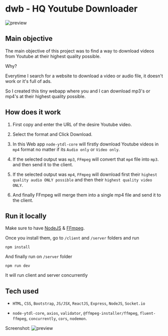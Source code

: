 # dwb - HQ Youtube Downloader

![preview](https://i.imgur.com/bNBFEOD.png)

## Main objective

The main objective of this project was to find a way to download videos from Youtube at their highest quality possible.

Why?

Everytime I search for a website to download a video or audio file, it doesn't work or it's full of ads.

So I created this tiny webapp where you and I can download mp3's or mp4's at their highest quality possible.

## How does it work

1. First copy and enter the URL of the desire Youtube video.

2. Select the format and Click Download.

3. In this Web app `node-ytdl-core` will firstly download Youtube videos in `mp4` format no matter if its `Audio only` or `Video only`.

4. If the selected output was `mp3`, `FFmpeg` will convert that `mp4` file into `mp3`. and then send it to the client.

5. If the selected output was `mp4`, `FFmpeg` will download first their `highest quality audio ONLY possible` and then their `highest quality video ONLY`.

6. And finally FFmpeg will merge them into a single mp4 file and send it to the client.

## Run it locally

Make sure to have [NodeJS](https://nodejs.org/en/) & [FFmpeg](https://ffmpeg.org/).

Once you install them, go to `/client` and `/server` folders and run

    npm install

And finally run on `/server` folder

    npm run dev

It will run client and server concurrently

## Tech used

* `HTML`, `CSS`, `Bootstrap`, `JS/JSX`, `ReactJS`, `Express`, `NodeJS`, `Socket.io`

* `node-ytdl-core`, `axios`, `validator`, `@ffmpeg-installer/ffmpeg`, `fluent-ffmpeg`, `concurrently`, `cors`, `nodemon`.

Screenshot:
![preview](https://i.imgur.com/j87CH8e.png)
